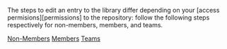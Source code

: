 The steps to edit an entry to the library differ depending on your [access permisions][permissions] to the repository: follow the following steps respectively for non-members, members, and teams.

<div class="ui secondary pointing small menu">
  <div class="right menu">
    <a href="/docs/tutorials/edit-content/" {% if page.tab == "non-members" %} class="item active" {% else %} class="item" {% endif %}><i class="icon circle thin"></i> Non-Members</a>
    <a href="/docs/tutorials/edit-content/members/" {% if page.tab == "members" %} class="item active" {% else %} class="item" {% endif %}><i class="icon circle"></i> Members</a>
    <a href="/docs/tutorials/edit-content/teams/" {% if page.tab == "teams" %} class="item active" {% else %} class="item" {% endif %}><i class="icon asterisk"></i> Teams</a>
  </div>
</div>
